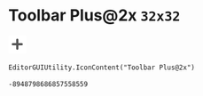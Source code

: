 # Toolbar Plus@2x `32x32`
<img src="/img/Toolbar%20Plus@2x.png" width=32 height=32>

``` CSharp
EditorGUIUtility.IconContent("Toolbar Plus@2x")
```
```
-8948798686857558559
```
